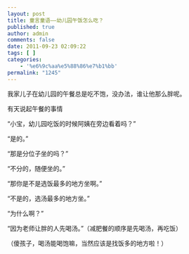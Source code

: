 ```yaml
---
layout: post
title: 童言童语——幼儿园午饭怎么吃？
published: true
author: admin
comments: false
date: 2011-09-23 02:09:22
tags: [ ]
categories:
    - '%e6%9c%aa%e5%88%86%e7%b1%bb'
permalink: "1245"
---
```

我家儿子在幼儿园的午餐总是吃不饱，没办法，谁让他那么胖呢。
  
有天说起午餐的事情
  
“小宝，幼儿园吃饭的时候阿姨在旁边看着吗？”
  
“是的。”
  
“那是分位子坐的吗？”
  
“不分的，随便坐的。”
  
“那你是不是选饭最多的地方坐啊。”
  
“不是的，选汤最多的地方坐。”
  
“为什么啊？”
  
“因为老师让胖的人先喝汤。”（减肥餐的顺序是先喝汤，再吃饭）
  
（傻孩子，喝汤能喝饱嘛，当然应该是找饭多的地方啦！）